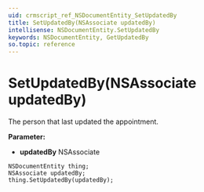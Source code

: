 ```yaml
---
uid: crmscript_ref_NSDocumentEntity_SetUpdatedBy
title: SetUpdatedBy(NSAssociate updatedBy)
intellisense: NSDocumentEntity.SetUpdatedBy
keywords: NSDocumentEntity, GetUpdatedBy
so.topic: reference
---
```


# SetUpdatedBy(NSAssociate updatedBy)

The person that last updated the appointment.

**Parameter:** 
 - **updatedBy** NSAssociate

```crmscript
NSDocumentEntity thing;
NSAssociate updatedBy;
thing.SetUpdatedBy(updatedBy);
```

